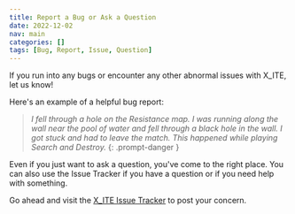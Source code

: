```yaml
---
title: Report a Bug or Ask a Question
date: 2022-12-02
nav: main
categories: []
tags: [Bug, Report, Issue, Question]
---
```

If you run into any bugs or encounter any other abnormal issues with X_ITE, let us know!

Here's an example of a helpful bug report:

>*I fell through a hole on the Resistance map. I was running along the wall near the pool of water and fell through a black hole in the wall. I got stuck and had to leave the match. This happened while playing Search and Destroy.*
{: .prompt-danger }

Even if you just want to ask a question, you've come to the right place. You can also use the Issue Tracker if you have a question or if you need help with something.

Go ahead and visit the [X_ITE Issue Tracker](https://github.com/create3000/x_ite/issues) to post your concern.
